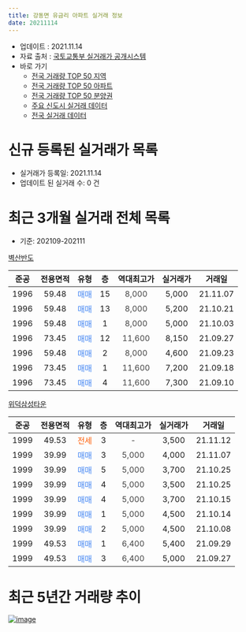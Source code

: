 ```yaml
---
title: 강동면 유금리 아파트 실거래 정보
date: 20211114
---
```


* 업데이트 : 2021.11.14
* 자료 출처 : [국토교통부 실거래가 공개시스템](http://rt.molit.go.kr)
* 바로 가기
    * [전국 거래량 TOP 50 지역](https://apt-info.github.io/apt-trade-info/tr)
    * [전국 거래량 TOP 50 아파트](https://apt-info.github.io/apt-trade-info/ta)
    * [전국 거래량 TOP 50 분양권](https://apt-info.github.io/apt-trade-info/tb)
    * [주요 신도시 실거래 데이터](https://apt-info.github.io/apt-trade-info/newtown)
    * [전국 실거래 데이터](https://apt-info.github.io/apt-trade-info/all)



<script async src="https://pagead2.googlesyndication.com/pagead/js/adsbygoogle.js"></script>
<!-- 기본광고 -->
<ins class="adsbygoogle"
     style="display:block"
     data-ad-client="ca-pub-1142216861245946"
     data-ad-slot="4805727019"
     data-ad-format="auto"
     data-full-width-responsive="true"></ins>
<script>
     (adsbygoogle = window.adsbygoogle || []).push({});
</script>


# 신규 등록된 실거래가 목록

* 실거래가 등록일: 2021.11.14
* 업데이트 된 실거래 수: 0 건




<script async src="https://pagead2.googlesyndication.com/pagead/js/adsbygoogle.js"></script>
<!-- 기본광고 -->
<ins class="adsbygoogle"
     style="display:block"
     data-ad-client="ca-pub-1142216861245946"
     data-ad-slot="4805727019"
     data-ad-format="auto"
     data-full-width-responsive="true"></ins>
<script>
     (adsbygoogle = window.adsbygoogle || []).push({});
</script>


# 최근 3개월 실거래 전체 목록
* 기준: 202109-202111


[벽산반도](https://search.naver.com/search.naver?query=%EB%B2%BD%EC%82%B0%EB%B0%98%EB%8F%84)

|준공|전용면적|유형|층|역대최고가|실거래가|거래일|
|:---:|:---:|:---:|:---:|:---:|:---:|:---:|
|1996|59.48|<span style="color:#4285F3">매매</span>|15|<span style="color:#444444">8,000</span>|5,000|21.11.07|
|1996|59.48|<span style="color:#4285F3">매매</span>|13|<span style="color:#444444">8,000</span>|5,200|21.10.21|
|1996|59.48|<span style="color:#4285F3">매매</span>|1|<span style="color:#444444">8,000</span>|5,000|21.10.03|
|1996|73.45|<span style="color:#4285F3">매매</span>|12|<span style="color:#444444">11,600</span>|8,150|21.09.27|
|1996|59.48|<span style="color:#4285F3">매매</span>|2|<span style="color:#444444">8,000</span>|4,600|21.09.23|
|1996|73.45|<span style="color:#4285F3">매매</span>|1|<span style="color:#444444">11,600</span>|7,200|21.09.18|
|1996|73.45|<span style="color:#4285F3">매매</span>|4|<span style="color:#444444">11,600</span>|7,300|21.09.10|

[위덕삼성타운](https://search.naver.com/search.naver?query=%EC%9C%84%EB%8D%95%EC%82%BC%EC%84%B1%ED%83%80%EC%9A%B4)

|준공|전용면적|유형|층|역대최고가|실거래가|거래일|
|:---:|:---:|:---:|:---:|:---:|:---:|:---:|
|1999|49.53|<span style="color:#FF5A00">전세</span>|3|<span style="color:#444444">-</span>|3,500|21.11.12|
|1999|39.99|<span style="color:#4285F3">매매</span>|3|<span style="color:#444444">5,000</span>|4,000|21.11.07|
|1999|39.99|<span style="color:#4285F3">매매</span>|5|<span style="color:#444444">5,000</span>|3,700|21.10.25|
|1999|39.99|<span style="color:#4285F3">매매</span>|4|<span style="color:#444444">5,000</span>|3,500|21.10.25|
|1999|39.99|<span style="color:#4285F3">매매</span>|4|<span style="color:#444444">5,000</span>|3,700|21.10.15|
|1999|39.99|<span style="color:#4285F3">매매</span>|1|<span style="color:#444444">5,000</span>|4,500|21.10.14|
|1999|39.99|<span style="color:#4285F3">매매</span>|2|<span style="color:#444444">5,000</span>|4,500|21.10.08|
|1999|49.53|<span style="color:#4285F3">매매</span>|1|<span style="color:#444444">6,400</span>|5,400|21.09.29|
|1999|49.53|<span style="color:#4285F3">매매</span>|3|<span style="color:#444444">6,400</span>|5,000|21.09.27|



<script async src="https://pagead2.googlesyndication.com/pagead/js/adsbygoogle.js"></script>
<!-- 기본광고 -->
<ins class="adsbygoogle"
     style="display:block"
     data-ad-client="ca-pub-1142216861245946"
     data-ad-slot="4805727019"
     data-ad-format="auto"
     data-full-width-responsive="true"></ins>
<script>
     (adsbygoogle = window.adsbygoogle || []).push({});
</script>


# 최근 5년간 거래량 추이


<div style="width:100%;">
    <canvas id="deal_progress" height="200"></canvas>
</div>

<script>
new Chart(document.getElementById("deal_progress"), {
    type: 'line',
    data: {
        labels: ['16.01','16.02','16.03','16.04','16.05','16.06','16.07','16.08','16.09','16.10','16.11','17.01','17.02','17.03','17.04','17.05','17.06','17.07','17.08','17.09','17.10','17.11','17.12','18.01','18.02','18.03','18.04','18.05','18.06','18.07','18.08','18.09','18.10','18.11','18.12','19.01','19.02','19.03','19.04','19.05','19.06','19.07','19.09','19.10','19.11','19.12','20.01','20.02','20.03','20.04','20.05','20.06','20.07','20.08','20.09','20.10','20.11','20.12','21.01','21.02','21.03','21.04','21.05','21.06','21.07','21.08','21.09','21.10','21.11'],
        datasets: [{
            label: '매매/분양권',
            data: [6,9,7,9,4,3,3,7,2,11,6,4,5,7,6,5,3,4,3,6,5,6,4,3,4,4,5,4,1,1,4,3,2,3,5,1,3,3,6,1,3,2,1,3,6,3,5,7,2,3,3,7,3,4,9,4,6,8,5,6,6,7,2,2,3,5,6,7,2],
            borderColor: "rgba(66, 133, 243, 1)",
            backgroundColor: "rgba(66, 133, 243, 0.05)",
            borderWidth: 1,
            pointRadius: 0,
            fill: false,
            lineTension: 0
        },{
            label: '전/월세',
            data: [1,2,1,1,0,2,2,1,1,1,1,2,4,1,0,0,1,0,1,2,5,4,2,3,1,2,1,1,1,2,0,0,1,0,2,0,2,1,3,2,1,4,1,1,4,3,3,3,2,1,1,0,2,1,0,1,1,0,1,0,0,0,1,1,0,0,0,0,1],
            borderColor: "rgba(255, 90, 0, 1)",
            backgroundColor: "rgba(255, 90, 0, 0.05)",
            borderWidth: 1,
            pointRadius: 0,
            fill: false,
            lineTension: 0
        },{
            label: '합계',
            data: [7,11,8,10,4,5,5,8,3,12,7,6,9,8,6,5,4,4,4,8,10,10,6,6,5,6,6,5,2,3,4,3,3,3,7,1,5,4,9,3,4,6,2,4,10,6,8,10,4,4,4,7,5,5,9,5,7,8,6,6,6,7,3,3,3,5,6,7,3],
            borderColor: "rgba(0, 0, 0, 1)",
            backgroundColor: "rgba(0, 0, 0, 0.03)",
            borderWidth: 0.1,
            pointRadius: 0,
            fill: true,
            lineTension: 0
        }
        ]
    },
    options: {
        responsive: true,
        title: {
            display: false
        },
        tooltips: {
            mode: 'index',
            intersect: false
        },
        hover: {
            mode: 'nearest',
            intersect: true
        },
        scales: {
            xAxes: [{
                display: true,
                scaleLabel: {
                    display: true,
                    labelString: '년/월'
                }
            }],
            yAxes: [{
                display: true,
                ticks: {
                    suggestedMin: 0,
                },
                scaleLabel: {
                    display: true,
                    labelString: '실거래 수'
                }
            }]
        }
    }
});

</script>


[![image](https://apt-info.github.io/images/2020-01-03-apt-trade-info/1024x500.png)](https://play.google.com/store/apps/details?id=com.aptinfo.apttradeinfo)

